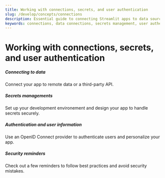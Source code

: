 ```yaml
---
title: Working with connections, secrets, and user authentication
slug: /develop/concepts/connections
description: Essential guide to connecting Streamlit apps to data sources, managing secrets securely, implementing user authentication, and following security best practices.
keywords: connections, data connections, secrets management, user authentication, security, api connections, database connections, secure data access, authentication flow
---
```


# Working with connections, secrets, and user authentication

<TileContainer layout="list">

<RefCard href="/develop/concepts/connections/connecting-to-data">

<h5>Connecting to data</h5>

Connect your app to remote data or a third-party API.

</RefCard>

<RefCard href="/develop/concepts/connections/secrets-management">

<h5>Secrets managements</h5>

Set up your development environement and design your app to handle secrets securely.

</RefCard>

<RefCard href="/develop/concepts/connections/authentication">

<h5>Authentication and user information</h5>

Use an OpenID Connect provider to authenticate users and personalize your app.

</RefCard>

<RefCard href="/develop/concepts/connections/security-reminders">

<h5>Security reminders</h5>

Check out a few reminders to follow best practices and avoid security mistakes.

</RefCard>

</TileContainer>
